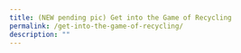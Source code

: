 ```yaml
---
title: (NEW pending pic) Get into the Game of Recycling
permalink: /get-into-the-game-of-recycling/
description: ""
---
```

<!-- 
**Become a recycling superhero by challenging yourself to sustainability-themed board games!**


**Date:** 8 July, 1:30 – 3:00 pm<br>
**Admission:** Free (registration required)<br>
**Venue:** Ang Mo Kio Public Library, Programme Zone <br>
**Organiser:** National Library Board, The Eco-Statement

Are you ready for an exciting adventure to become a recycling superhero? The Get into the Game of Recycling programme is perfect for 7 – 12-year-olds to learn about the importance of protecting our planet while having fun!&nbsp;&nbsp;

With interactive games, challenges, and hands-on activities, they will learn to reduce waste, reuse materials, and recycle like a pro!

<a href="www.eventbrite.sg/e/get-into-the-game-of-recycling-ang-mo-kio-public-library-tickets-648610901667" target="_blank" class="btn-link">
	<img src="/images/gogreensg_website-32.png">
</a>

<style>
	.btn-link {
		display: inline-block;
	}
	
	a.btn-link[target="_blank"]:after {
		display: none;
	}
	
	.btn-link > img {
		width: 100%;
	}
</style>--> 